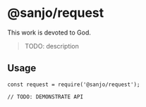 # @sanjo/request

This work is devoted to God.

> TODO: description

## Usage

```
const request = require('@sanjo/request');

// TODO: DEMONSTRATE API
```
